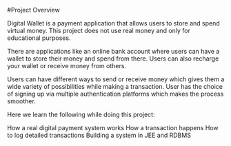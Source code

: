#Project Overview

Digital Wallet is a payment application that allows users to store and spend virtual money. This project does not use real money and only for educational purposes.

There are applications like an online bank account where users can have a wallet to store their money and spend from there. Users can also recharge your wallet or receive money from others.

Users can have different ways to send or receive money which gives them a wide variety of possibilities while making a transaction. User has the choice of signing up via multiple authentication platforms which makes the process smoother.

Here we learn the following while doing this project:

How a real digital payment system works
How a transaction happens
How to log detailed transactions
Building a system in JEE and RDBMS